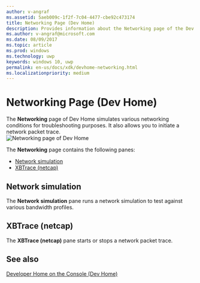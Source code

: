 ```yaml
---
author: v-angraf
ms.assetid: 5aeb009c-1f2f-7c04-4477-cbe92c473174
title: Networking Page (Dev Home)
description: Provides information about the Networking page of the Dev Home app for Xbox One.
ms.author: v-angraf@microsoft.com
ms.date: 08/09/2017
ms.topic: article
ms.prod: windows
ms.technology: uwp
keywords: windows 10, uwp
permalink: en-us/docs/xdk/devhome-networking.html
ms.localizationpriority: medium
---
```



# Networking Page (Dev Home)
   
  
The **Networking** page of Dev Home simulates various networking conditions for troubleshooting purposes. It also allows you to initiate a network packet trace.   
 ![Networking page of Dev Home](images/devhome_networking.png)   
  
The **Networking** page contains the following panes:   
 
   *  [Network simulation](#ID4EEB)  
   *  [XBTrace (netcap)](#ID4EOB)  

 
<a id="ID4EEB"></a>

   

## Network simulation  
   
  
The **Network simulation** pane runs a network simulation to test against various bandwidth profiles.   
  
<a id="ID4EOB"></a>

   

## XBTrace (netcap)  
   
  
The **XBTrace (netcap)** pane starts or stops a network packet trace.   
  
<a id="ID4E2B"></a>

   

## See also  
 [Developer Home on the Console (Dev Home)](dev-home.md)

  